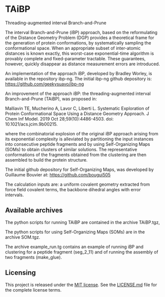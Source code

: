 # TAiBP
Threading-augmented interval Branch-and-Prune

The interval Branch-and-Prune (iBP) approach, based on the reformulating of the
Distance Geometry Problem (DGP) provides a theoretical frame for the generation
of protein conformations, by systematically sampling the conformational space.
When an appropriate subset of inter-atomic distances is known exactly,
this worst-case exponential-time algorithm is provably complete and
fixed-parameter tractable. These guarantees, however, quickly
disappear as distance measurement errors are introduced.

An implementation of the approach iBP, developed by Bradley Worley, is available 
in the repository ibp-ng. The initial ibp-ng github depository is: 
https://github.com/geekysuavo/ibp-ng

An improvement of the approach iBP: the threading-augmented interval Branch-and-Prune
(TAiBP), was proposed in:

Malliavin TE, Mucherino A, Lavor C, Liberti L. Systematic Exploration of Protein
Conformational Space Using a Distance Geometry Approach. J Chem Inf Model. 2019
Oct 28;59(10):4486-4503. doi: 10.1021/acs.jcim.9b00215.

where the combinatorial explosion of the original iBP approach arising from its
exponential complexity is alleviated by partitioning the input instances into
consecutive peptide fragments and by using Self-Organizing Maps (SOMs)
to obtain clusters of similar solutions. The representative conformations
of the fragments obtained from the clustering are then assembled to build the
protein structure.

The initial github depository for Self-Organizing Maps, was developed by Guillaume 
Bouvier at: https://github.com/bougui505

The calculation inputs are: a uniform covalent geometry extracted from force field
covalent terms, the backbone dihedral angles with error intervals.

## Available archives

The python scripts for running TAiBP are contained in the archive TAiBP.tgz,

The python scripts for using Self-Organizing Maps (SOMs) are in the archive SOM.tgz.

The archive example_run.tg contains an example of running iBP and clustering for
a peptide fragment (seg_2_11) and of running the assembly of two fragments (make_glue).

## Licensing

This project is released under the
[MIT license](https://opensource.org/licenses/MIT). See the
[LICENSE.md](LICENSE.md) file for the complete license terms.
